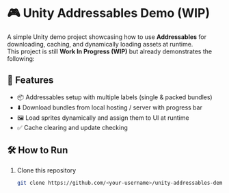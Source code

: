 # 🎮 Unity Addressables Demo (WIP)

A simple Unity demo project showcasing how to use **Addressables** for downloading, caching, and dynamically loading assets at runtime.  
This project is still **Work In Progress (WIP)** but already demonstrates the following:

## 🚀 Features
- 📦 Addressables setup with multiple labels (single & packed bundles)  
- ⬇️ Download bundles from local hosting / server with progress bar  
- 🖼️ Load sprites dynamically and assign them to UI at runtime  
- ✅ Cache clearing and update checking  

## 🛠️ How to Run
1. Clone this repository  
   ```bash
   git clone https://github.com/<your-username>/unity-addressables-demo.git
